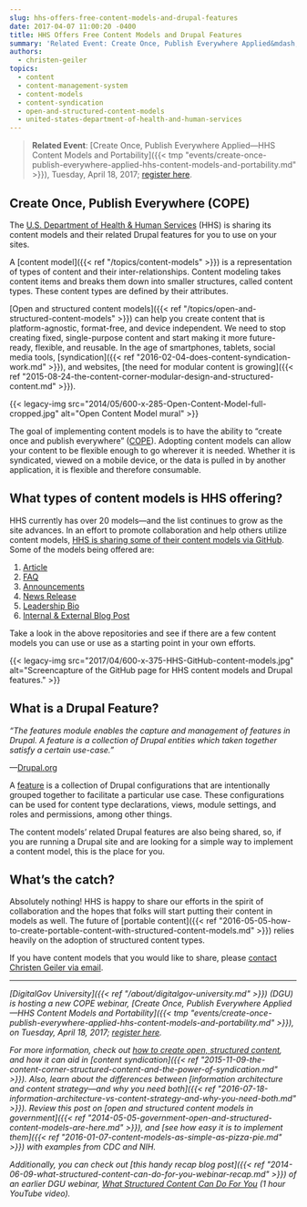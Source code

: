 ```yaml
---
slug: hhs-offers-free-content-models-and-drupal-features
date: 2017-04-07 11:00:20 -0400
title: HHS Offers Free Content Models and Drupal Features
summary: 'Related Event: Create Once, Publish Everywhere Applied&mdash;HHS Content Models and Portability, Tuesday, April 18, 2017; register here. Create Once, Publish Everywhere (COPE) The U.S. Department of Health & Human Services (HHS) is sharing its content models and their related Drupal features for you to use on your sites. A content model is a representation of types of content'
authors:
  - christen-geiler
topics:
  - content
  - content-management-system
  - content-models
  - content-syndication
  - open-and-structured-content-models
  - united-states-department-of-health-and-human-services
---
```


> **Related Event**: [Create Once, Publish Everywhere Applied—HHS Content Models and Portability]({{< tmp "events/create-once-publish-everywhere-applied-hhs-content-models-and-portability.md" >}}), Tuesday, April 18, 2017; [register here](https://attendee.gotowebinar.com/register/6221497867021325313).

## Create Once, Publish Everywhere (COPE)

The [U.S. Department of Health & Human Services](https://www.hhs.gov/) (HHS) is sharing its content models and their related Drupal features for you to use on your sites.

A [content model]({{< ref "/topics/content-models" >}}) is a representation of types of content and their inter-relationships. Content modeling takes content items and breaks them down into smaller structures, called content types. These content types are defined by their attributes.

[Open and structured content models]({{< ref "/topics/open-and-structured-content-models" >}}) can help you create content that is platform-agnostic, format-free, and device independent. We need to stop creating fixed, single-purpose content and start making it more future-ready, flexible, and reusable. In the age of smartphones, tablets, social media tools, [syndication]({{< ref "2016-02-04-does-content-syndication-work.md" >}}), and websites, [the need for modular content is growing]({{< ref "2015-08-24-the-content-corner-modular-design-and-structured-content.md" >}}).

{{< legacy-img src="2014/05/600-x-285-Open-Content-Model-full-cropped.jpg" alt="Open Content Model mural" >}}

The goal of implementing content models is to have the ability to “create once and publish everywhere” ([COPE](http://www.programmableweb.com/news/cope-create-once-publish-everywhere/2009/10/13)). Adopting content models can allow your content to be flexible enough to go wherever it is needed. Whether it is syndicated, viewed on a mobile device, or the data is pulled in by another application, it is flexible and therefore consumable.

## What types of content models is HHS offering?

HHS currently has over 20 models—and the list continues to grow as the site advances. In an effort to promote collaboration and help others utilize content models, [HHS is sharing some of their content models via GitHub](https://github.com/HHS). Some of the models being offered are:

  1. [Article](https://github.com/HHS/Structured-Content-Article)
  2. [FAQ](https://github.com/HHS/Structured-Content-FAQ)
  3. [Announcements](https://github.com/HHS/Structured-Content-Announcement)
  4. [News Release](https://github.com/HHS/Structured-Content-News-Release)
  5. [Leadership Bio](https://github.com/HHS/Structured-Content-Leadership-Bio)
  6. [Internal & External Blog Post](https://github.com/HHS/Structured-Content-Blog)

Take a look in the above repositories and see if there are a few content models you can use or use as a starting point in your own efforts.

{{< legacy-img src="2017/04/600-x-375-HHS-GitHub-content-models.jpg" alt="Screencapture of the GitHub page for HHS content models and Drupal features." >}}

## What is a Drupal Feature?

_“The features module enables the capture and management of features in Drupal. A feature is a collection of Drupal entities which taken together satisfy a certain use-case.”_
  
—[Drupal.org](http://drupal.org/project/features)

A [feature](https://www.drupal.org/project/features) is a collection of Drupal configurations that are intentionally grouped together to facilitate a particular use case. These configurations can be used for content type declarations, views, module settings, and roles and permissions, among other things.

The content models’ related Drupal features are also being shared, so, if you are running a Drupal site and are looking for a simple way to implement a content model, this is the place for you.

## What’s the catch?

Absolutely nothing! HHS is happy to share our efforts in the spirit of collaboration and the hopes that folks will start putting their content in models as well. The future of [portable content]({{< ref "2016-05-05-how-to-create-portable-content-with-structured-content-models.md" >}}) relies heavily on the adoption of structured content types.

If you have content models that you would like to share, please [contact Christen Geiler via email](mailto:Christen.Geiler@hhs.gov).

---

_[DigitalGov University]({{< ref "/about/digitalgov-university.md" >}}) (DGU) is hosting a new COPE webinar, [Create Once, Publish Everywhere Applied—HHS Content Models and Portability]({{< tmp "events/create-once-publish-everywhere-applied-hhs-content-models-and-portability.md" >}}), on Tuesday, April 18, 2017; [register here](https://attendee.gotowebinar.com/register/6221497867021325313)._

_For more information, check out [how to create open, structured content](https://digital.gov/2013/07/29/how-to-create-open-structured-content/), and how it can aid in [content syndication]({{< ref "2015-11-09-the-content-corner-structured-content-and-the-power-of-syndication.md" >}}). Also, learn about the differences between [information architecture and content strategy—and why you need both]({{< ref "2016-07-18-information-architecture-vs-content-strategy-and-why-you-need-both.md" >}}). Review this post on [open and structured content models in government]({{< ref "2014-05-05-government-open-and-structured-content-models-are-here.md" >}}), and [see how easy it is to implement them]({{< ref "2016-01-07-content-models-as-simple-as-pizza-pie.md" >}}) with examples from CDC and NIH._

_Additionally, you can check out [this handy recap blog post]({{< ref "2014-06-09-what-structured-content-can-do-for-you-webinar-recap.md" >}}) of an earlier DGU webinar, [What Structured Content Can Do For You](https://www.youtube.com/watch?v=kG25vyQ5Jps) (1 hour YouTube video)._